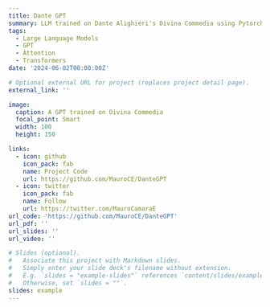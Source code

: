 ```yaml
---
title: Dante GPT
summary: LLM trained on Dante Alighieri's Divina Commedia using Pytorch
tags:
  - Large Language Models
  - GPT
  - Attention
  - Transformers
date: '2024-06-02T00:00:00Z'

# Optional external URL for project (replaces project detail page).
external_link: ''

image:
  caption: A GPT trained on Divina Commedia
  focal_point: Smart
  width: 100
  height: 150

links:
  - icon: github
    icon_pack: fab
    name: Project Code
    url: https://github.com/MauroCE/DanteGPT
  - icon: twitter
    icon_pack: fab
    name: Follow
    url: https://twitter.com/MauroCamaraE
url_code: 'https://github.com/MauroCE/DanteGPT'
url_pdf: ''
url_slides: ''
url_video: ''

# Slides (optional).
#   Associate this project with Markdown slides.
#   Simply enter your slide deck's filename without extension.
#   E.g. `slides = "example-slides"` references `content/slides/example-slides.md`.
#   Otherwise, set `slides = ""`.
slides: example
---
```


